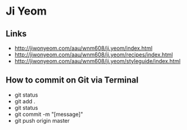# Ji Yeom

## Links

- http://jiwonyeom.com/aau/wnm608/ji.yeom/index.html
- http://jiwonyeom.com/aau/wnm608/ji.yeom/recipes/index.html
- http://jiwonyeom.com/aau/wnm608/ji.yeom/styleguide/index.html


## How to commit on Git via Terminal
- git status
- git add .
- git status
- git commit -m "[message]"
- git push origin master